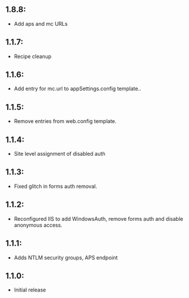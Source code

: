 ## 1.8.8:
* Add aps and mc URLs

## 1.1.7:
* Recipe cleanup

## 1.1.6:
* Add entry for mc.url to appSettings.config template..

## 1.1.5:
* Remove entries from web.config template.

## 1.1.4:
* Site level assignment of disabled auth

## 1.1.3:
* Fixed glitch in forms auth removal.

## 1.1.2:
* Reconfigured IIS to add WindowsAuth, remove forms auth and disable anonymous access.

## 1.1.1:
* Adds NTLM security groups, APS endpoint

## 1.1.0:
* Initial release